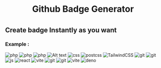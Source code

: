 <h1 align=center>Github Badge Generator <h1/>

## Create badge Instantly as you want

### Example :

<img alt="php" src="https://img.shields.io/badge/php-green.svg?style=for-the-badge&logo=php&logoColor=0f172a"/> <img alt="php" src="https://img.shields.io/badge/Node.js-339933.svg?style=for-the-badge&logo=nodedotjs&logoColor=white"/> <img alt="php" src="https://img.shields.io/badge/Python-3776AB.svg?style=for-the-badge&logo=Python&logoColor=white"/> <img alt="Alt text" src="https://img.shields.io/badge/HTML5-E34F26.svg?style=for-the-badge&logo=HTML5&logoColor=white"/> <img alt="css" src="https://img.shields.io/badge/CSS3-1572B6.svg?style=for-the-badge&logo=CSS3&logoColor=white"/> <img alt="postcss" src="https://img.shields.io/badge/PostCSS-DD3A0A.svg?style=for-the-badge&logo=PostCSS&logoColor=white"/> <img alt="TailwindCSS" src="https://img.shields.io/badge/Tailwind%20CSS-06B6D4.svg?style=for-the-badge&logo=Tailwind-CSS&logoColor=white"/> <img alt="git" src="https://img.shields.io/badge/Open Props -14161A.svg?style=for-the-badge&logo=PurgeCSS&logoColor=white"/> <img alt="git" src="https://img.shields.io/badge/Sass-CC6699.svg?style=for-the-badge&logo=Sass&logoColor=white"/> <img alt="js" src="https://img.shields.io/badge/JavaScript-F7DF1E.svg?style=for-the-badge&logo=JavaScript&logoColor=black"/> <img alt="react" src="https://img.shields.io/badge/React-61DAFB.svg?style=for-the-badge&logo=React&logoColor=black"/> <img alt="vite" src="https://img.shields.io/badge/Vite-646CFF.svg?style=for-the-badge&logo=Vite&logoColor=white"/> <img alt="git" src="https://img.shields.io/badge/Git-F05032.svg?style=for-the-badge&logo=Git&logoColor=white"/> <img alt="git" src="https://img.shields.io/badge/Figma-F24E1E.svg?style=for-the-badge&logo=Figma&logoColor=white"/> <img alt="vite" src="https://img.shields.io/badge/github-black.svg?style=for-the-badge&logo=github&logoColor=white"/> <img alt='deno' src='https://img.shields.io/badge/deno-blue.svg?style=for-the-badge&logo=deno&logoColor' />
